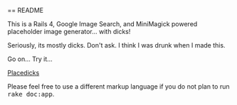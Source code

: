 == README

This is a Rails 4, Google Image Search, and MiniMagick powered placeholder image generator... with dicks!

Seriously, its mostly dicks. Don't ask. I think I was drunk when I made this.

Go on... Try it...

[Placedicks](http://placedicks.com)


Please feel free to use a different markup language if you do not plan to run
<tt>rake doc:app</tt>.
